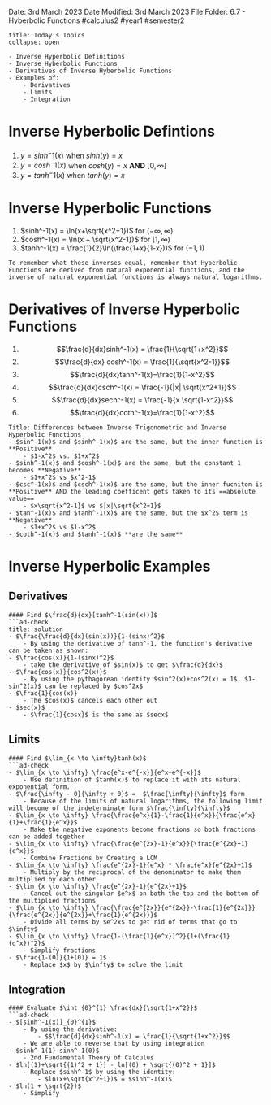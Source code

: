 Date: 3rd March 2023
Date Modified: 3rd March 2023
File Folder: 6.7 - Hyberbolic Functions
#calculus2 #year1 #semester2

```ad-abstract
title: Today's Topics
collapse: open

- Inverse Hyperbolic Definitions
- Inverse Hyberbolic Functions
- Derivatives of Inverse Hyberbolic Functions
- Examples of:
	- Derivatives
	- Limits
	- Integration

```

# Inverse Hyberbolic Defintions

1. $y=sinh^-1(x)$ when $sinh(y)=x$
2. $y=cosh^-1(x)$ when $cosh(y)=x$ **AND** $[0, \infty$]
3. $y=tanh^-1(x)$ when $tanh(y)=x$

# Inverse Hyperbolic Functions

1. $sinh^-1(x) = \ln(x+\sqrt{x^2+1})$ for $(-\infty, \infty)$
2. $cosh^-1(x) = \ln(x + \sqrt{x^2-1})$ for $[1, \infty)$
3. $tanh^-1(x) = \frac{1}{2}\ln(\frac{1+x}{1-x}))$ for $(-1, 1)$

```ad-important
To remember what these inverses equal, remember that Hyperbolic Functions are derived from natural exponential functions, and the inverse of natural exponential functions is always natural logarithms.
```


# Derivatives of Inverse Hyperbolic Functions

1. $$\frac{d}{dx}sinh^-1(x) = \frac{1}{\sqrt{1+x^2}}$$
2. $$\frac{d}{dx} cosh^-1(x) = \frac{1}{\sqrt{x^2-1}}$$
3. $$\frac{d}{dx}tanh^-1(x)=\frac{1}{1-x^2}$$
4. $$\frac{d}{dx}csch^-1(x) = \frac{-1}{|x| \sqrt{x^2+1}}$$
5. $$\frac{d}{dx}sech^-1(x) = \frac{-1}{x \sqrt{1-x^2}}$$
6. $$\frac{d}{dx}coth^-1(x)=\frac{1}{1-x^2}$$
```ad-note
Title: Differences between Inverse Trigonometric and Inverse Hyperbolic Functions
- $sin^-1(x)$ and $sinh^-1(x)$ are the same, but the inner function is **Positive**
	- $1-x^2$ vs. $1+x^2$
- $sinh^-1(x)$ and $cosh^-1(x)$ are the same, but the constant 1 becomes **Negative**
	- $1+x^2$ vs $x^2-1$
- $csc^-1(x)$ and $csch^-1(x)$ are the same, but the inner fucniton is **Positive** AND the leading coefficent gets taken to its ==absolute value==
	- $x\sqrt{x^2-1}$ vs $|x|\sqrt{x^2+1}$
- $tan^-1(x)$ and $tanh^-1(x)$ are the same, but the $x^2$ term is **Negative**
	- $1+x^2$ vs $1-x^2$
- $coth^-1(x)$ and $tanh^-1(x)$ **are the same**
```


# Inverse Hyperbolic Examples

## Derivatives

```ad-question
#### Find $\frac{d}{dx}[tanh^-1(sin(x))]$
```ad-check
title: solution
- $\frac{\frac{d}{dx}(sin(x))}{1-(sinx)^2}$
	- By using the derivative of tanh^-1, the function's derivative can be taken as shown:
- $\frac{cos(x)}{1-(sinx)^2}$
	- take the derivative of $sin(x)$ to get $\frac{d}{dx}$
- $\frac{cos(x)}{cos^2(x)}$
	- By using the pythagorean identity $sin^2(x)+cos^2(x) = 1$, $1-sin^2(x)$ can be replaced by $cos^2x$
- $\frac{1}{cos(x)}
	- The $cos(x)$ cancels each other out
- $sec(x)$
	- $\frac{1}{cosx}$ is the same as $secx$
```

## Limits

```ad-question
#### Find $\lim_{x \to \infty}tanh(x)$
```ad-check
- $\lim_{x \to \infty} \frac{e^x-e^{-x}}{e^x+e^{-x}}$
	- Use definition of $tanh(x)$ to replace it with its natural exponential form.
- $\frac{\infty - 0}{\infty + 0}$ =  $\frac{\infty}{\infty}$ form
	- Because of the limits of natural logarithms, the following limit will become of the indeterminate form $\frac{\infty}{\infty}$
- $\lim_{x \to \infty} \frac{\frac{e^x}{1}-\frac{1}{e^x}}{\frac{e^x}{1}+\frac{1}{e^x}}$
	- Make the negative exponents become fractions so both fractions can be added together
- $\lim_{x \to \infty} \frac{\frac{e^{2x}-1}{e^x}}{\frac{e^{2x}+1}{e^x}}$
	- Combine Fractions by Creating a LCM
- $\lim_{x \to \infty} \frac{e^{2x}-1}{e^x} * \frac{e^x}{e^{2x}+1}$
	- Multiply by the reciprocal of the denominator to make them multiplied by each other
- $\lim_{x \to \infty} \frac{e^{2x}-1}{e^{2x}+1}$
	- Cancel out the singular $e^x$ on both the top and the bottom of the multiplied fractions
- $\lim_{x \to \infty} \frac{\frac{e^{2x}}{e^{2x}}-\frac{1}{e^{2x}}}{\frac{e^{2x}}{e^{2x}}+\frac{1}{e^{2x}}}$
	- Divide all terms by $e^2x$ to get rid of terms that go to $\infty$
- $\lim_{x \to \infty} \frac{1-(\frac{1}{e^x})^2}{1+(\frac{1}{d^x})^2}$
	- Simplify fractions
- $\frac{1-(0)}{1+(0)} = 1$
	- Replace $x$ by $\infty$ to solve the limit
```

## Integration

```ad-question
#### Evaluate $\int_{0}^{1} \frac{dx}{\sqrt{1+x^2}}$
```ad-check
- $[sinh^-1(x)]_{0}^{1}$
	- By using the derivative:
		- $$\frac{d}{dx}sinh^-1(x) = \frac{1}{\sqrt{1+x^2}}$$
	- We are able to reverse that by using integration
- $sinh^-1(1)-sinh^-1(0)$
	- 2nd Fundamental Theory of Calculus
- $ln[(1)+\sqrt{(1)^2 + 1}] - ln[(0) + \sqrt{(0)^2 + 1}]$
	- Replace $sinh^-1$ by using the identity:
		- $ln(x+\sqrt{x^2+1})$ = $sinh^-1(x)$
- $ln(1 + \sqrt{2})$
	- Simplify
```




